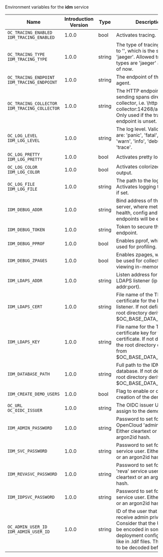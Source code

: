 Environment variables for the **idm** service

| Name | Introduction Version | Type | Description | Default Value |
|---|---|---|---|---|
|`OC_TRACING_ENABLED`<br/>`IDM_TRACING_ENABLED`| 1.0.0 |bool|Activates tracing.|false|
|`OC_TRACING_TYPE`<br/>`IDM_TRACING_TYPE`| 1.0.0 |string|The type of tracing. Defaults to '', which is the same as 'jaeger'. Allowed tracing types are 'jaeger' and '' as of now.||
|`OC_TRACING_ENDPOINT`<br/>`IDM_TRACING_ENDPOINT`| 1.0.0 |string|The endpoint of the tracing agent.||
|`OC_TRACING_COLLECTOR`<br/>`IDM_TRACING_COLLECTOR`| 1.0.0 |string|The HTTP endpoint for sending spans directly to a collector, i.e. \http://jaeger-collector:14268/api/traces. Only used if the tracing endpoint is unset.||
|`OC_LOG_LEVEL`<br/>`IDM_LOG_LEVEL`| 1.0.0 |string|The log level. Valid values are: 'panic', 'fatal', 'error', 'warn', 'info', 'debug', 'trace'.||
|`OC_LOG_PRETTY`<br/>`IDM_LOG_PRETTY`| 1.0.0 |bool|Activates pretty log output.|false|
|`OC_LOG_COLOR`<br/>`IDM_LOG_COLOR`| 1.0.0 |bool|Activates colorized log output.|false|
|`OC_LOG_FILE`<br/>`IDM_LOG_FILE`| 1.0.0 |string|The path to the log file. Activates logging to this file if set.||
|`IDM_DEBUG_ADDR`| 1.0.0 |string|Bind address of the debug server, where metrics, health, config and debug endpoints will be exposed.|127.0.0.1:9239|
|`IDM_DEBUG_TOKEN`| 1.0.0 |string|Token to secure the metrics endpoint.||
|`IDM_DEBUG_PPROF`| 1.0.0 |bool|Enables pprof, which can be used for profiling.|false|
|`IDM_DEBUG_ZPAGES`| 1.0.0 |bool|Enables zpages, which can be used for collecting and viewing in-memory traces.|false|
|`IDM_LDAPS_ADDR`| 1.0.0 |string|Listen address for the LDAPS listener (ip-addr:port).|127.0.0.1:9235|
|`IDM_LDAPS_CERT`| 1.0.0 |string|File name of the TLS server certificate for the LDAPS listener. If not defined, the root directory derives from $OC_BASE_DATA_PATH/idm.|/home/opencloud/.opencloud/idm/ldap.crt|
|`IDM_LDAPS_KEY`| 1.0.0 |string|File name for the TLS certificate key for the server certificate. If not defined, the root directory derives from $OC_BASE_DATA_PATH/idm.|/home/opencloud/.opencloud/idm/ldap.key|
|`IDM_DATABASE_PATH`| 1.0.0 |string|Full path to the IDM backend database. If not defined, the root directory derives from $OC_BASE_DATA_PATH/idm.|/home/opencloud/.opencloud/idm/idm.boltdb|
|`IDM_CREATE_DEMO_USERS`| 1.0.0 |bool|Flag to enable or disable the creation of the demo users.|false|
|`OC_URL`<br/>`OC_OIDC_ISSUER`| 1.0.0 |string|The OIDC issuer URL to assign to the demo users.|https://localhost:9200|
|`IDM_ADMIN_PASSWORD`| 1.0.0 |string|Password to set for the OpenCloud 'admin' user. Either cleartext or an argon2id hash.||
|`IDM_SVC_PASSWORD`| 1.0.0 |string|Password to set for the 'idm' service user. Either cleartext or an argon2id hash.||
|`IDM_REVASVC_PASSWORD`| 1.0.0 |string|Password to set for the 'reva' service user. Either cleartext or an argon2id hash.||
|`IDM_IDPSVC_PASSWORD`| 1.0.0 |string|Password to set for the 'idp' service user. Either cleartext or an argon2id hash.||
|`OC_ADMIN_USER_ID`<br/>`IDM_ADMIN_USER_ID`| 1.0.0 |string|ID of the user that should receive admin privileges. Consider that the UUID can be encoded in some LDAP deployment configurations like in .ldif files. These need to be decoded beforehand.||